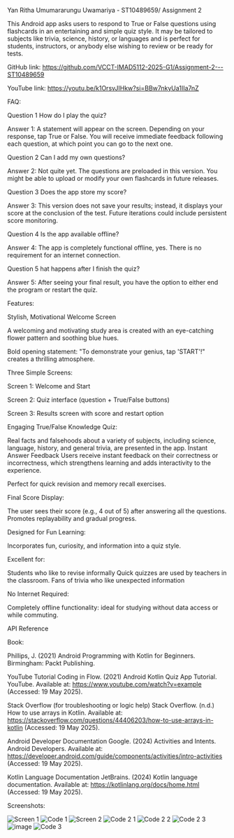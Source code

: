Yan Ritha Umumararungu Uwamariya - ST10489659/ Assignment 2

This Android app asks users to respond to True or False questions using flashcards in an entertaining and simple quiz style. It may be tailored to subjects like trivia, science, history, or languages and is perfect for students, instructors, or anybody else wishing to review or be ready for tests.

GitHub link: https://github.com/VCCT-IMAD5112-2025-G1/Assignment-2---ST10489659 

YouTube link: https://youtu.be/k1OrsvJIHkw?si=BBw7nkyUa1IIa7nZ

FAQ:

Question 1 How do I play the quiz?

Answer 1: A statement will appear on the screen. Depending on your response, tap True or False. You will receive immediate feedback following each question, at which point you can go to the next one.

Question 2 Can I add my own questions?

Answer 2: Not quite yet. The questions are preloaded in this version. You might be able to upload or modify your own flashcards in future releases.

Question 3 Does the app store my score?

Answer 3: This version does not save your results; instead, it displays your score at the conclusion of the test. Future iterations could include persistent score monitoring.

Question 4 Is the app available offline?

Answer 4: The app is completely functional offline, yes. There is no requirement for an internet connection.

Question 5 hat happens after I finish the quiz?

Answer 5: After seeing your final result, you have the option to either end the program or restart the quiz.

Features:

Stylish, Motivational Welcome Screen

A welcoming and motivating study area is created with an eye-catching flower pattern and soothing blue hues.

Bold opening statement: "To demonstrate your genius, tap 'START'!" creates a thrilling atmosphere.

Three Simple Screens:

Screen 1: Welcome and Start

Screen 2: Quiz interface (question + True/False buttons)

Screen 3: Results screen with score and restart option

Engaging True/False Knowledge Quiz:

Real facts and falsehoods about a variety of subjects, including science, language, history, and general trivia, are presented in the app.
Instant Answer Feedback
Users receive instant feedback on their correctness or incorrectness, which strengthens learning and adds interactivity to the experience.

Perfect for quick revision and memory recall exercises.

Final Score Display:

The user sees their score (e.g., 4 out of 5) after answering all the questions. Promotes replayability and gradual progress.

Designed for Fun Learning:

Incorporates fun, curiosity, and information into a quiz style.

Excellent for:

Students who like to revise informally
Quick quizzes are used by teachers in the classroom.
Fans of trivia who like unexpected information

No Internet Required:

Completely offline functionality: ideal for studying without data access or while commuting.

API Reference

Book:

Phillips, J. (2021) Android Programming with Kotlin for Beginners. Birmingham: Packt Publishing.

YouTube Tutorial
Coding in Flow. (2021) Android Kotlin Quiz App Tutorial. YouTube. Available at: https://www.youtube.com/watch?v=example (Accessed: 19 May 2025).

Stack Overflow (for troubleshooting or logic help)
Stack Overflow. (n.d.) How to use arrays in Kotlin. Available at: https://stackoverflow.com/questions/44406203/how-to-use-arrays-in-kotlin (Accessed: 19 May 2025).

Android Developer Documentation
Google. (2024) Activities and Intents. Android Developers. Available at: https://developer.android.com/guide/components/activities/intro-activities (Accessed: 19 May 2025).

Kotlin Language Documentation
JetBrains. (2024) Kotlin language documentation. Available at: https://kotlinlang.org/docs/home.html (Accessed: 19 May 2025).

Screenshots:

![Screen 1](https://github.com/user-attachments/assets/d1923d45-dba5-4aa0-a664-fa0592df813b)
![Code 1](https://github.com/user-attachments/assets/c5e073e5-6f65-4cf8-a650-1ef9950dd5cd)
![Screen 2](https://github.com/user-attachments/assets/7e831702-119a-439b-8d08-d2af71003a9f)
![Code 2 1](https://github.com/user-attachments/assets/66cee143-afce-4e72-987f-4f495f5e0988)
![Code 2 2](https://github.com/user-attachments/assets/6aa43d14-3b83-444e-b6b4-fcd930f6b8ca)
![Code 2 3](https://github.com/user-attachments/assets/295da2ac-861e-4794-a3fe-e867529bf436)
![image](https://github.com/user-attachments/assets/3d3a53c5-07b7-4b45-8cb3-4f09673c7ff2)
![Code 3](https://github.com/user-attachments/assets/6f87c474-ae00-46fa-86ef-f09d0eb443ae)








